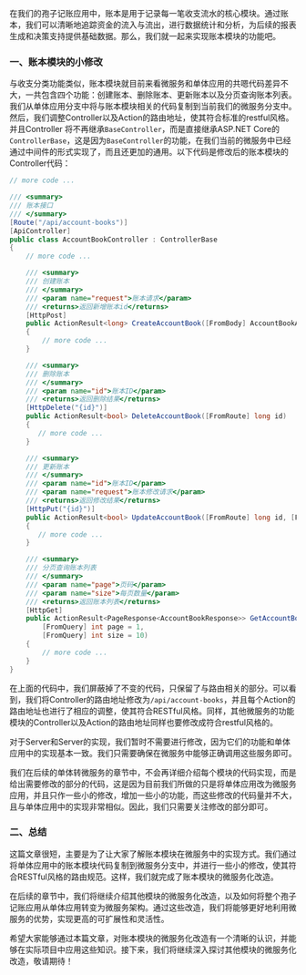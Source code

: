 在我们的孢子记账应用中，账本是用于记录每一笔收支流水的核心模块。通过账本，我们可以清晰地追踪资金的流入与流出，进行数据统计和分析，为后续的报表生成和决策支持提供基础数据。那么，我们就一起来实现账本模块的功能吧。

### 一、账本模块的小修改
与收支分类功能类似，账本模块就目前来看微服务和单体应用的共嗯代码差异不大，一共包含四个功能：创建账本、删除账本、更新账本以及分页查询账本列表。我们从单体应用分支中将与账本模块相关的代码复制到当前我们的微服务分支中。然后，我们调整Controller以及Action的路由地址，使其符合标准的restful风格。并且Controller 将不再继承`BaseController`，而是直接继承ASP.NET Core的`ControllerBase`，这是因为`BaseController`的功能，在我们当前的微服务中已经通过中间件的形式实现了，而且还更加的通用。以下代码是修改后的账本模块的Controller代码：

```csharp
// more code ...

/// <summary>
/// 账本接口
/// </summary>
[Route("/api/account-books")]
[ApiController]
public class AccountBookController : ControllerBase
{
    // more code ...

    /// <summary>
    /// 创建账本
    /// </summary>
    /// <param name="request">账本请求</param>
    /// <returns>返回新增账本id</returns>
    [HttpPost]
    public ActionResult<long> CreateAccountBook([FromBody] AccountBookAddRequest request)
    {
        // more code ...
    }

    /// <summary>
    /// 删除账本
    /// </summary>
    /// <param name="id">账本ID</param>
    /// <returns>返回删除结果</returns>
    [HttpDelete("{id}")]
    public ActionResult<bool> DeleteAccountBook([FromRoute] long id)
    {
       // more code ...
    }

    /// <summary>
    /// 更新账本
    /// </summary>
    /// <param name="id">账本ID</param>
    /// <param name="request">账本修改请求</param>
    /// <returns>返回修改结果</returns>
    [HttpPut("{id}")]
    public ActionResult<bool> UpdateAccountBook([FromRoute] long id, [FromBody] AccountBookEditeRequest request)
    {
       // more code ...
    }

    /// <summary>
    /// 分页查询账本列表
    /// </summary>
    /// <param name="page">页码</param>
    /// <param name="size">每页数量</param>
    /// <returns>返回账本列表</returns>
    [HttpGet]
    public ActionResult<PageResponse<AccountBookResponse>> GetAccountBooks(
        [FromQuery] int page = 1,
        [FromQuery] int size = 10)
    {
        // more code ...
    }
}
```
在上面的代码中，我们屏蔽掉了不变的代码，只保留了与路由相关的部分。可以看到，我们将Controller的路由地址修改为`/api/account-books`，并且每个Action的路由地址也进行了相应的调整，使其符合RESTful风格。同样，其他微服务的功能模块的Controller以及Action的路由地址同样也要修改成符合restful风格的。

对于Server和Server的实现，我们暂时不需要进行修改，因为它们的功能和单体应用中的实现基本一致。我们只需要确保在微服务中能够正确调用这些服务即可。

我们在后续的单体转微服务的章节中，不会再详细介绍每个模块的代码实现，而是给出需要修改的部分的代码，这是因为目前我们所做的只是将单体应用改为微服务应用，并且只作一些小的修改，增加一些小的功能，而这些修改的代码量并不大，且与单体应用中的实现非常相似。因此，我们只需要关注修改的部分即可。


### 二、总结
这篇文章很短，主要是为了让大家了解账本模块在微服务中的实现方式。我们通过将单体应用中的账本模块代码复制到微服务分支中，并进行一些小的修改，使其符合RESTful风格的路由规范。这样，我们就完成了账本模块的微服务化改造。

在后续的章节中，我们将继续介绍其他模块的微服务化改造，以及如何将整个孢子记账应用从单体应用转变为微服务架构。通过这些改造，我们将能够更好地利用微服务的优势，实现更高的可扩展性和灵活性。

希望大家能够通过本篇文章，对账本模块的微服务化改造有一个清晰的认识，并能够在实际项目中应用这些知识。接下来，我们将继续深入探讨其他模块的微服务化改造，敬请期待！